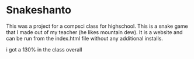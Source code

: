 # Snakeshanto

This was a project for a compsci class for highschool. This is a snake game that I made out of my teacher (he likes mountain dew). It is a website and can be run from the index.html file without any additional installs.

i got a 130% in the class overall
